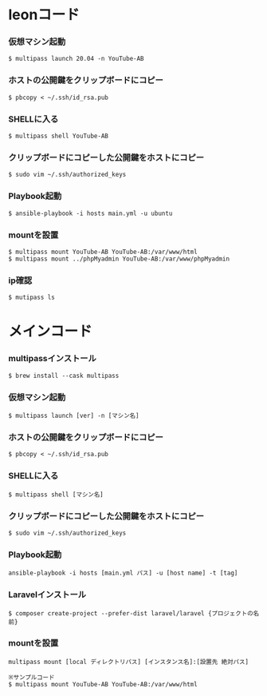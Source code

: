 # leonコード
### 仮想マシン起動
```
$ multipass launch 20.04 -n YouTube-AB
```

### ホストの公開鍵をクリップボードにコピー
```
$ pbcopy < ~/.ssh/id_rsa.pub
```

### SHELLに入る
```
$ multipass shell YouTube-AB
```

### クリップボードにコピーした公開鍵をホストにコピー
```
$ sudo vim ~/.ssh/authorized_keys
```

### Playbook起動
```
$ ansible-playbook -i hosts main.yml -u ubuntu
```

### mountを設置
```
$ multipass mount YouTube-AB YouTube-AB:/var/www/html
$ multipass mount ../phpMyadmin YouTube-AB:/var/www/phpMyadmin
```

### ip確認
```
$ mutipass ls
```









    

# メインコード
### multipassインストール
```
$ brew install --cask multipass
```

### 仮想マシン起動
```
$ multipass launch [ver] -n [マシン名]
```

### ホストの公開鍵をクリップボードにコピー
```
$ pbcopy < ~/.ssh/id_rsa.pub
```

### SHELLに入る
```
$ multipass shell [マシン名]
```

### クリップボードにコピーした公開鍵をホストにコピー
```
$ sudo vim ~/.ssh/authorized_keys
```

### Playbook起動
```
ansible-playbook -i hosts [main.yml パス] -u [host name] -t [tag]
```

### Laravelインストール
```
$ composer create-project --prefer-dist laravel/laravel {プロジェクトの名前}
```

### mountを設置
```
multipass mount [local ディレクトリパス] [インスタンス名]:[設置先 絶対パス]

※サンプルコード
$ multipass mount YouTube-AB YouTube-AB:/var/www/html
```